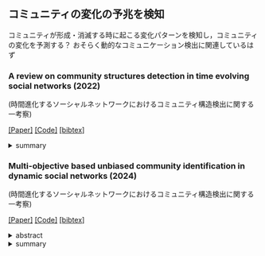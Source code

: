 ## コミュニティの変化の予兆を検知
コミュニティが形成・消滅する時に起こる変化パターンを検知し，コミュニティの変化を予測する？
おそらく動的なコミュニケーション検出に関連しているはず


### A review on community structures detection in time evolving social networks (2022)
(時間進化するソーシャルネットワークにおけるコミュニティ構造検出に関する一考察)

[[Paper]](https://www.sciencedirect.com/science/article/pii/S1319157821002196)
[[Code]]()
[[bibtex]]()
<details><summary>summary</summary><div>

- 動的ソーシャルネットワークにおけるコミュニティ検出手法を、ネットワークスナップショットアプローチと時系列ネットワークアプローチの2つに大別し、各アプローチの代表的な手法を詳細にレビューしている。 
- 各手法の特徴、使用データセット、時間複雑度、制限事項などを比較表にまとめ、技術的な比較を行っている。 
- この分野における主要な課題（異種ネットワーク、急速な変化への対応、プライバシー問題など）と今後の研究方向性（大規模ネットワーク、有向重み付きネットワーク、オーバーラップコミュニティなど）を明確に提示している。
</div></details> 



### Multi-objective based unbiased community identification in dynamic social networks (2024)
(時間進化するソーシャルネットワークにおけるコミュニティ構造検出に関する一考察)

[[Paper]](https://www.sciencedirect.com/science/article/pii/S0140366423004188)
[[Code]]()
[[bibtex]]()
<details><summary>abstract</summary><div>
ネットワークは、ノードとエッジという 2 つの基本エレメントのトポロジ的な配置です。現実世界のネットワークは静的ではありません。これらは時間とともに進化する傾向があり、ノードとエッジのセットも変化します。それらは、分析が大きな研究関心を集めているいくつかの隠されたデータで構成されています。類似したノードまたはエッジのグループを特定すると、それらの相互作用パターンについての知識を得るのに役立ちます。これらのグループはコミュニティと呼ばれ、バラバラまたは重複している場合があります。ネットワークのダイナミックな性質は、現在のコミュニティ構造にも影響を与え、それらを追跡することを困難にしています。この論文では、動的ネットワーク内のコミュニティ構造を特定するための多目的最適化アプローチを紹介します。ネットワークは、時間の経過とともに生成される一連のイベントと見なされ、各イベントは一度に導入される新しいエッジです。提案されたアルゴリズムは、ネットワークプロパティから着想を得た3つの目的関数を使用します。入力エッジに対応するノードのコミュニティは、その新しさに基づくアルゴリズムによって更新されます。このアルゴリズムは、パレートフロント最適なコミュニティを特定するための原則。このアルゴリズムは、12のデータセットで評価され、10の最先端のアルゴリズムと比較されます。実際のデータセットと接続されたデータセットで優れたパフォーマンスを示し、切断されたデータセットでも優れたパフォーマンスを発揮します。このアルゴリズムは、精度と品質の両方のメトリックを使用して評価され、品質メトリックは精度メトリックをわずかに上回ります。
</div></details> 
<details><summary>summary</summary><div>

- 動的手法の最新に近い文献を調査し，研究のトレンドを調査．
</div></details> 
